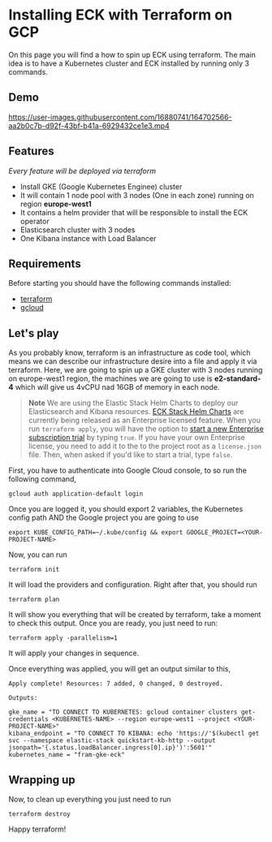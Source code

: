 # Installing ECK with Terraform on GCP

On this page you will find a how to spin up ECK using terraform. The main idea is to have a Kubernetes cluster and ECK installed by running only 3 commands.

## Demo
https://user-images.githubusercontent.com/16880741/164702566-aa2b0c7b-d92f-43bf-b41a-6929432ce1e3.mp4

## Features
_Every feature will be deployed via terraform_

- Install GKE (Google Kubernetes Enginee) cluster 
- It will contain 1 node pool with 3 nodes (One in each zone) running on region **europe-west1**
- It contains a helm provider that will be responsible to install the ECK operator
- Elasticsearch cluster with 3 nodes
- One Kibana instance with Load Balancer

## Requirements
Before starting you should have the following commands installed:

- [terraform](https://www.terraform.io/downloads)
- [gcloud](https://cloud.google.com/sdk/docs/install)

## Let's play
As you probably know, terraform is an infrastructure as code tool, which means we can describe our infrastructure desire into a file and apply it via terraform.
Here, we are going to spin up a GKE cluster with 3 nodes running on europe-west1 region, the machines we are going to use is **e2-standard-4** which will give us 4vCPU nad 16GB of memory in each node.

> **Note** We are using the Elastic Stack Helm Charts to deploy our Elasticsearch and Kibana resources. [ECK Stack Helm Charts](https://www.elastic.co/guide/en/cloud-on-k8s/current/k8s-stack-helm-chart.html) are currently being released as an Enterprise licensed feature. When you run `terraform apply`, you will have the option to [start a new Enterprise subscription trial](https://www.elastic.co/guide/en/cloud-on-k8s/current/k8s-licensing.html#k8s-start-trial) by typing `true`. If you have your own Enterprise license, you need to add it to the to the project root as a `license.json` file. Then, when asked if you'd like to start a trial, type `false`.

First, you have to authenticate into Google Cloud console, to so run the following command,

`gcloud auth application-default login`

Once you are logged it, you should export 2 variables, the Kubernetes config path AND the Google project you are going to use

`export KUBE_CONFIG_PATH=~/.kube/config && export GOOGLE_PROJECT=<YOUR-PROJECT-NAME>`

Now, you can run

`terraform init`

It will load the providers and configuration. Right after that, you should run

`terraform plan`

It will show you everything that will be created by terraform, take a moment to check this output.
Once you are ready, you just need to run:

`terraform apply -parallelism=1`

It will apply your changes in sequence.

Once everything was applied, you will get an output similar to this,

```
Apply complete! Resources: 7 added, 0 changed, 0 destroyed.

Outputs:

gke_name = "TO CONNECT TO KUBERNETES: gcloud container clusters get-credentials <KUBERNETES-NAME> --region europe-west1 --project <YOUR-PROJECT-NAME>"
kibana_endpoint = "TO CONNECT TO KIBANA: echo 'https://'$(kubectl get svc --namespace elastic-stack quickstart-kb-http --output jsonpath='{.status.loadBalancer.ingress[0].ip}')':5601'"
kubernetes_name = "fram-gke-eck"
```

## Wrapping up
Now, to clean up everything you just need to run

`terraform destroy`

Happy terraform!
